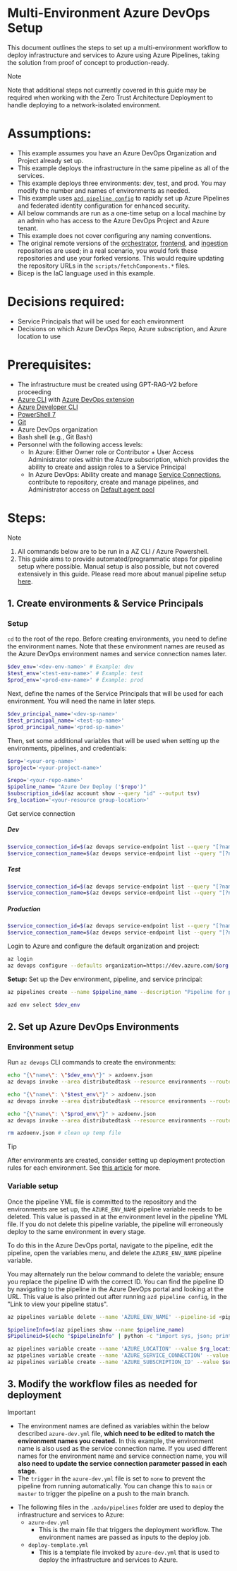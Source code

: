 # Multi-Environment Azure DevOps Setup

This document outlines the steps to set up a multi-environment workflow to deploy infrastructure and services to Azure using Azure Pipelines, taking the solution from proof of concept to production-ready.

> [!NOTE]
> Note that additional steps not currently covered in this guide may be required when working with the Zero Trust Architecture Deployment to handle deploying to a network-isolated environment.

# Assumptions:

- This example assumes you have an Azure DevOps Organization and Project already set up.
- This example deploys the infrastructure in the same pipeline as all of the services.
- This example deploys three environments: dev, test, and prod. You may modify the number and names of environments as needed.
- This example uses [`azd pipeline config`](https://learn.microsoft.com/en-us/azure/developer/azure-developer-cli/configure-devops-pipeline?tabs=azdo) to rapidly set up Azure Pipelines and federated identity configuration for enhanced security.
- All below commands are run as a one-time setup on a local machine by an admin who has access to the Azure DevOps Project and Azure tenant.
- This example does not cover configuring any naming conventions.
- The original remote versions of the [orchestrator](https://github.com/Azure/gpt-rag-orchestrator), [frontend](https://github.com/Azure/gpt-rag-frontend), and [ingestion](https://github.com/Azure/gpt-rag-ingestion) repositories are used; in a real scenario, you would fork these repositories and use your forked versions. This would require updating the repository URLs in the `scripts/fetchComponents.*` files.
- Bicep is the IaC language used in this example.

# Decisions required:

- Service Principals that will be used for each environment
- Decisions on which Azure DevOps Repo, Azure subscription, and Azure location to use

# Prerequisites:

- The infrastructure must be created using GPT-RAG-V2 before proceeding
- [Azure CLI](https://learn.microsoft.com/en-us/cli/azure/install-azure-cli-windows?tabs=azure-cli) with [Azure DevOps extension](https://learn.microsoft.com/en-us/azure/devops/cli/?view=azure-devops)
- [Azure Developer CLI](https://learn.microsoft.com/en-us/azure/developer/azure-developer-cli/install-azd?tabs=winget-windows%2Cbrew-mac%2Cscript-linux&pivots=os-windows)
- [PowerShell 7](https://learn.microsoft.com/en-us/powershell/scripting/install/installing-powershell?view=powershell-7.4)
- [Git](https://git-scm.com/downloads)
- Azure DevOps organization
- Bash shell (e.g., Git Bash)
- Personnel with the following access levels:
  - In Azure: Either Owner role or Contributor + User Access Administrator roles within the Azure subscription, which provides the ability to create and assign roles to a Service Principal
  - In Azure DevOps: Ability create and manage [Service Connections](https://learn.microsoft.com/en-us/azure/devops/pipelines/library/service-endpoints?view=azure-devops), contribute to repository, create and manage pipelines, and Administrator access on [Default agent pool](https://learn.microsoft.com/en-us/azure/devops/pipelines/policies/permissions?view=azure-devops#set-agent-pool-security-in-azure-pipelines)



# Steps:

> [!NOTE]
> 1. All commands below are to be run in a AZ CLI / Azure Powershell.
> 2. This guide aims to provide automated/programmatic steps for pipeline setup where possible. Manual setup is also possible, but not covered extensively in this guide. Please read more about manual pipeline setup [here](https://github.com/Azure/azure-dev/blob/main/cli/azd/docs/manual-pipeline-config.md).

## 1. Create environments & Service Principals

### Setup

`cd` to the root of the repo. Before creating environments, you need to define the environment names. Note that these environment names are reused as the Azure DevOps environment names and service connection names later.

```bash
$dev_env='<dev-env-name>' # Example: dev
$test_env='<test-env-name>' # Example: test
$prod_env='<prod-env-name>' # Example: prod
```

Next, define the names of the Service Principals that will be used for each environment. You will need the name in later steps.

```bash
$dev_principal_name='<dev-sp-name>'
$test_principal_name='<test-sp-name>'
$prod_principal_name='<prod-sp-name>'
```

Then, set some additional variables that will be used when setting up the environments, pipelines, and credentials:

```bash
$org='<your-org-name>'
$project='<your-project-name>'

$repo='<your-repo-name>'
$pipeline_name= "Azure Dev Deploy ('$repo')"
$subscription_id=$(az account show --query "id" --output tsv)
$rg_location='<your-resource group-location>'
```
Get service connection 

##### Dev
```bash
$service_connection_id=$(az devops service-endpoint list --query "[?name=='$dev_env'].id" --output tsv)
$service_connection_name=$(az devops service-endpoint list --query "[?name=='$dev_env'].name" --output tsv)
```

##### Test
```bash
$service_connection_id=$(az devops service-endpoint list --query "[?name=='$test_env'].id" --output tsv)
$service_connection_name=$(az devops service-endpoint list --query "[?name=='$test_env'].name" --output tsv)
```

##### Production
```bash
$service_connection_id=$(az devops service-endpoint list --query "[?name=='$prod_env'].id" --output tsv)
$service_connection_name=$(az devops service-endpoint list --query "[?name=='$prod_env'].name" --output tsv)
```


Login to Azure and configure the default organization and project:

```bash
az login
az devops configure --defaults organization=https://dev.azure.com/$org project=$project
```


**Setup:** Set up the Dev environment, pipeline, and service principal:

```bash
az pipelines create --name $pipeline_name --description "Pipeline for project: '$repo'" --repository $repo --branch main --repository-type tfsgit --yml-path /.azdo/pipelines/azure-dev.yml --service-connection SERVICE_CONNECTION --skip-first-run true 
```


```bash
azd env select $dev_env
```

## 2. Set up Azure DevOps Environments

### Environment setup

Run `az devops` CLI commands to create the environments:

```bash
echo "{\"name\": \"$dev_env\"}" > azdoenv.json
az devops invoke --area distributedtask --resource environments --route-parameters project=$project --api-version 7.1 --http-method POST --in-file ./azdoenv.json

echo "{\"name\": \"$test_env\"}" > azdoenv.json
az devops invoke --area distributedtask --resource environments --route-parameters project=$project --api-version 7.1 --http-method POST --in-file ./azdoenv.json

echo "{\"name\": \"$prod_env\"}" > azdoenv.json
az devops invoke --area distributedtask --resource environments --route-parameters project=$project --api-version 7.1 --http-method POST --in-file ./azdoenv.json

rm azdoenv.json # clean up temp file
```

> [!TIP]
> After environments are created, consider setting up deployment protection rules for each environment. See [this article](https://learn.microsoft.com/en-us/azure/devops/pipelines/process/approvals?view=azure-devops&tabs=check-pass) for more.

### Variable setup

Once the pipeline YML file is committed to the repository and the environments are set up, the `AZURE_ENV_NAME` pipeline variable needs to be deleted. This value is passed in at the environment level in the pipeline YML file. If you do not delete this pipeline variable, the pipeline will erroneously deploy to the same environment in every stage.

To do this in the Azure DevOps portal, navigate to the pipeline, edit the pipeline, open the variables menu, and delete the `AZURE_ENV_NAME` pipeline variable.

You may alternately run the below command to delete the variable; ensure you replace the pipeline ID with the correct ID. You can find the pipeline ID by navigating to the pipeline in the Azure DevOps portal and looking at the URL. This value is also printed out after running `azd pipeline config`, in the "Link to view your pipeline status".

```bash
az pipelines variable delete --name 'AZURE_ENV_NAME' --pipeline-id <pipeline-id>

$pipelineInfo=$(az pipelines show --name $pipeline_name)
$Pipelineid=$(echo "$pipelineInfo" | python -c "import sys, json; print(json.load(sys.stdin)['id'])")

az pipelines variable create --name 'AZURE_LOCATION' --value $rg_location --pipeline-id $Pipelineid
az pipelines variable create --name 'AZURE_SERVICE_CONNECTION' --value $service_connection_name --pipeline-id $Pipelineid
az pipelines variable create --name 'AZURE_SUBSCRIPTION_ID' --value $subscription_id --pipeline-id $Pipelineid
```

## 3. Modify the workflow files as needed for deployment

> [!IMPORTANT]
> - The environment names are defined as variables within the below described `azure-dev.yml` file, **which need to be edited to match the environment names you created.** In this example, the environment name is also used as the service connection name. If you used different names for the environment name and service connection name, you will **also need to update the service connection parameter passed in each stage**.
> - The `trigger` in the `azure-dev.yml` file is set to `none` to prevent the pipeline from running automatically. You can change this to `main` or `master` to trigger the pipeline on a push to the main branch.

- The following files in the `.azdo/pipelines` folder are used to deploy the infrastructure and services to Azure:
  - `azure-dev.yml`
    - This is the main file that triggers the deployment workflow. The environment names are passed as inputs to the deploy job.
  - `deploy-template.yml`
    - This is a template file invoked by `azure-dev.yml` that is used to deploy the infrastructure and services to Azure.
